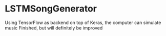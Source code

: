 # LSTMSongGenerator
Using TensorFlow as backend on top of Keras, the computer can simulate music
Finished, but will definitely be improved
